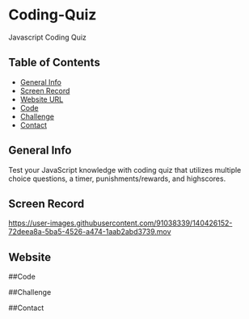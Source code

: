 # Coding-Quiz
Javascript Coding Quiz

## Table of Contents

* [General Info](#general-info)
* [Screen Record](#screen-record)
* [Website URL](#website-URL)
* [Code](#code)
* [Challenge](#challenge)
* [Contact](#contact)

## General Info
Test your JavaScript knowledge with coding quiz that utilizes multiple choice questions, a timer, punishments/rewards, and highscores.

## Screen Record
https://user-images.githubusercontent.com/91038339/140426152-72deea8a-5ba5-4526-a474-1aab2abd3739.mov

## Website

##Code

##Challenge

##Contact

